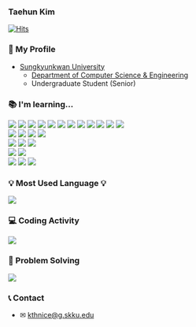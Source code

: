 ### Taehun Kim
[![Hits](https://hits.seeyoufarm.com/api/count/incr/badge.svg?url=https%3A%2F%2Fgithub.com%2Fmistercoin818&count_bg=%2379C83D&title_bg=%23555555&icon=&icon_color=%23E7E7E7&title=hits&edge_flat=false)](https://hits.seeyoufarm.com)
### 📍 My Profile

<ul>
  <li><a href="https://www.skku.edu/skku/">Sungkyunkwan University</a> 
    <ul>
      <li> <a href="https://cse.skku.edu/cse/index.do">Department of Computer Science & Engineering</a> </li>
      <li> Undergraduate Student (Senior) </li>
    </ul>
  </li>
</ul>

### 📚 I'm learning...

<p>
<img src="https://img.shields.io/badge/Python-3776AB?style=for-the-badge&logo=Python&logoColor=white">
<img src="https://img.shields.io/badge/C-A8b9CC?style=for-the-badge&logo=C&logoColor=black">
<img src="https://img.shields.io/badge/C++-00599C?style=for-the-badge&logo=c%2B%2B&logoColor=white">
<img src="https://img.shields.io/badge/Java-FFFFFF?style=for-the-badge&logo=OpenJDK&logoColor=black">
<img src="https://img.shields.io/badge/HTML-E34F26?style=for-the-badge&logo=HTML5&logoColor=white">
<img src="https://img.shields.io/badge/CSS-1572B6?style=for-the-badge&logo=CSS3&logoColor=white">
<img src="https://img.shields.io/badge/JavaScript-F7DF1E?style=for-the-badge&logo=JavaScript&logoColor=black">
<img src="https://img.shields.io/badge/TypeScript-3178C6?style=for-the-badge&logo=TypeScript&logoColor=black">
<img src="https://img.shields.io/badge/Kotlin-7F52FF?style=for-the-badge&logo=Kotlin&logoColor=white">
<img src="https://img.shields.io/badge/Dart-0175C2?style=for-the-badge&logo=Dart&logoColor=white">
<img src="https://img.shields.io/badge/C Sharp-239120?style=for-the-badge&logo=CSharp&logoColor=white">
<img src="https://img.shields.io/badge/Ocaml-EC6813?style=for-the-badge&logo=Ocaml&logoColor=white">
<br>
<img src="https://img.shields.io/badge/React-61DAFB?style=for-the-badge&logo=React&logoColor=black">
<img src="https://img.shields.io/badge/Android Studio-3DDC84?style=for-the-badge&logo=AndroidStudio&logoColor=white">
<img src="https://img.shields.io/badge/Flutter-02569B?style=for-the-badge&logo=Flutter&logoColor=white">
<img src="https://img.shields.io/badge/Unity-FFFFFF?style=for-the-badge&logo=Unity&logoColor=black">
<br>
<img src="https://img.shields.io/badge/Node.js-339933?style=for-the-badge&logo=Node.js&logoColor=black">
<img src="https://img.shields.io/badge/Express-000000?style=for-the-badge&logo=Express&logoColor=white">
<img src="https://img.shields.io/badge/Spring Boot-6DB33F?style=for-the-badge&logo=SpringBoot&logoColor=white">
<br>
<img src="https://img.shields.io/badge/MySQL-4479A1?style=for-the-badge&logo=MySQL&logoColor=white">
<img src="https://img.shields.io/badge/Oracle-F80000?style=for-the-badge&logo=Oracle&logoColor=white">
<br>
<img src="https://img.shields.io/badge/Git-F05032?style=for-the-badge&logo=Git&logoColor=white">
<img src="https://img.shields.io/badge/GitHub-181717?style=for-the-badge&logo=GitHub&logoColor=white">
<img src="https://img.shields.io/badge/Docker-2496ED?style=for-the-badge&logo=Docker&logoColor=white">
</p>

### 💡 Most Used Language 💡
<a href="https://github.com/mistercoin818">
    <img src="https://github-readme-stats.vercel.app/api/top-langs/?username=mistercoin818&layout=compact&show_icons=false&show_owner=mistercoin818&hide_title=false&theme=vue&hide=false" />
</a>

### 💻 Coding Activity

<p>
<a href="https://github.com/mistercoin818/github-readme-stats">
<img src="https://github-readme-stats.vercel.app/api?username=mistercoin818&theme=dark&hide_border=false" text-align="center"/></div></a>
</p>

<!--
[![GitHub stats](https://github-readme-stats.vercel.app/api?username=mistercoin818&theme=blueberry&hide_border=true)](https://github.com/mistercoin818/github-readme-stats) -->

### 🔑 Problem Solving

<p>
<a href="https://solved.ac/profile/kthnice/">
<img src="http://mazassumnida.wtf/api/v2/generate_badge?boj=kthnice"></a>
</p>

<!--
[![Solved.ac Profile](http://mazassumnida.wtf/api/v2/generate_badge?boj=kthnice)](https://solved.ac/kthnice/) -->

### 📞 Contact

- ✉ kthnice@g.skku.edu

